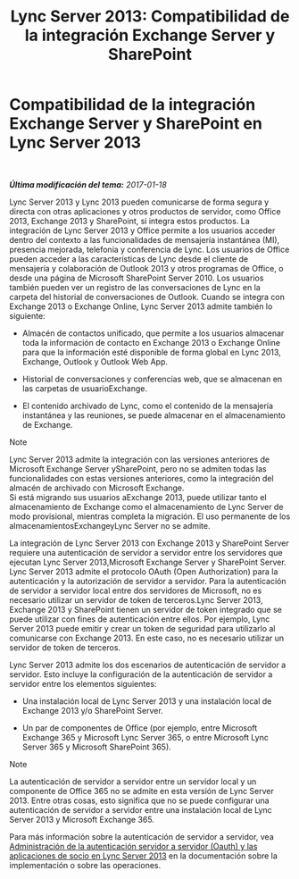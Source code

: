 ﻿---
title: 'Lync Server 2013: Compatibilidad de la integración Exchange Server y SharePoint'
TOCTitle: Compatibilidad de la integración Exchange Server y SharePoint
ms:assetid: 72bf8aa5-55b1-4851-8a59-c96bf85d215a
ms:mtpsurl: https://technet.microsoft.com/es-es/library/JJ205005(v=OCS.15)
ms:contentKeyID: 48275666
ms.date: 01/20/2017
mtps_version: v=OCS.15
ms.translationtype: HT
---

# Compatibilidad de la integración Exchange Server y SharePoint en Lync Server 2013

 

_**Última modificación del tema:** 2017-01-18_

Lync Server 2013 y Lync 2013 pueden comunicarse de forma segura y directa con otras aplicaciones y otros productos de servidor, como Office 2013, Exchange 2013 y SharePoint, si integra estos productos. La integración de Lync Server 2013 y Office permite a los usuarios acceder dentro del contexto a las funcionalidades de mensajería instantánea (MI), presencia mejorada, telefonía y conferencia de Lync. Los usuarios de Office pueden acceder a las características de Lync desde el cliente de mensajería y colaboración de Outlook 2013 y otros programas de Office, o desde una página de Microsoft SharePoint Server 2010. Los usuarios también pueden ver un registro de las conversaciones de Lync en la carpeta del historial de conversaciones de Outlook. Cuando se integra con Exchange 2013 o Exchange Online, Lync Server 2013 admite también lo siguiente:

  - Almacén de contactos unificado, que permite a los usuarios almacenar toda la información de contacto en Exchange 2013 o Exchange Online para que la información esté disponible de forma global en Lync 2013, Exchange, Outlook y Outlook Web App.

  - Historial de conversaciones y conferencias web, que se almacenan en las carpetas de usuarioExchange.

  - El contenido archivado de Lync, como el contenido de la mensajería instantánea y las reuniones, se puede almacenar en el almacenamiento de Exchange.


> [!NOTE]
> Lync Server 2013 admite la integración con las versiones anteriores de Microsoft Exchange Server ySharePoint, pero no se admiten todas las funcionalidades con estas versiones anteriores, como la integración del almacén de archivado con Microsoft Exchange.<BR>Si está migrando sus usuarios aExchange 2013, puede utilizar tanto el almacenamiento de Exchange como el almacenamiento de Lync Server de modo provisional, mientras completa la migración. El uso permanente de los almacenamientosExchangeyLync Server no se admite.



La integración de Lync Server 2013 con Exchange 2013 y SharePoint Server requiere una autenticación de servidor a servidor entre los servidores que ejecutan Lync Server 2013,Microsoft Exchange Server y SharePoint Server. Lync Server 2013 admite el protocolo OAuth (Open Authorization) para la autenticación y la autorización de servidor a servidor. Para la autenticación de servidor a servidor local entre dos servidores de Microsoft, no es necesario utilizar un servidor de token de terceros.Lync Server 2013, Exchange 2013 y SharePoint tienen un servidor de token integrado que se puede utilizar con fines de autenticación entre ellos. Por ejemplo, Lync Server 2013 puede emitir y crear un token de seguridad para utilizarlo al comunicarse con Exchange 2013. En este caso, no es necesario utilizar un servidor de token de terceros.

Lync Server 2013 admite los dos escenarios de autenticación de servidor a servidor. Esto incluye la configuración de la autenticación de servidor a servidor entre los elementos siguientes:

  - Una instalación local de Lync Server 2013 y una instalación local de Exchange 2013 y/o SharePoint Server.

  - Un par de componentes de Office (por ejemplo, entre Microsoft Exchange 365 y Microsoft Lync Server 365, o entre Microsoft Lync Server 365 y Microsoft SharePoint 365).


> [!NOTE]
> La autenticación de servidor a servidor entre un servidor local y un componente de Office 365 no se admite en esta versión de Lync Server 2013. Entre otras cosas, esto significa que no se puede configurar una autenticación de servidor a servidor entre una instalación local de Lync Server 2013 y Microsoft Exchange 365.



Para más información sobre la autenticación de servidor a servidor, vea [Administración de la autenticación servidor a servidor (Oauth) y las aplicaciones de socio en Lync Server 2013](lync-server-2013-managing-server-to-server-authentication-oauth-and-partner-applications.md) en la documentación sobre la implementación o sobre las operaciones.

